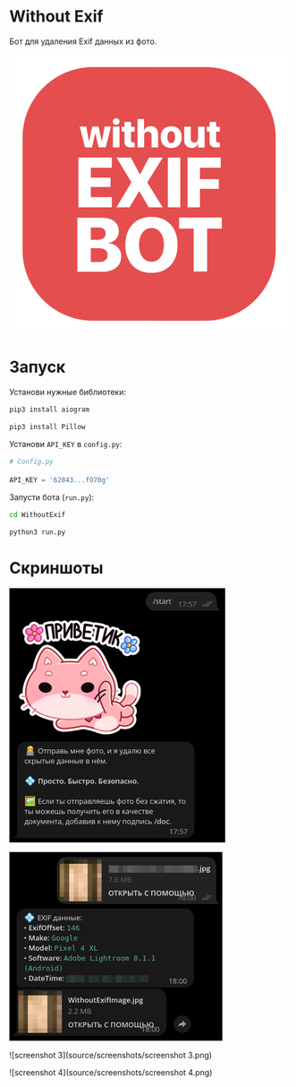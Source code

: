 # Without Exif

Бот для удаления Exif данных из фото.


![logo](source/screenshots/logo.jpg)

# Запуск

Установи нужные библиотеки:
```bash
pip3 install aiogram
```

```bash
pip3 install Pillow
```

Установи `API_KEY` в `config.py`:
```python
# Config.py

API_KEY = '62843...fO70g'
```

Запусти бота (`run.py`):
```bash
cd WithoutExif
```
```bash
python3 run.py
```

# Скриншоты

![screenshot 1](source/screenshots/screenshot_1.png)

![screenshot 2](source/screenshots/screenshot_2.png)

![screenshot 3](source/screenshots/screenshot 3.png)

![screenshot 4](source/screenshots/screenshot 4.png)